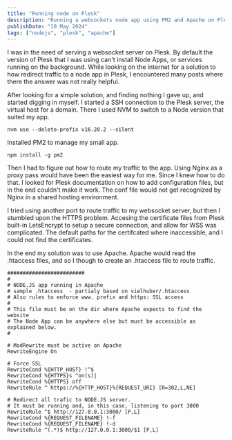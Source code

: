 ```yaml
---
title: "Running node on Plesk"
description: "Running a websockets node app using PM2 and Apache on Plesk"
publishDate: "10 May 2024"
tags: ["nodejs", "plesk", "apache"]
---
```


I was in the need of serving a websocket server on Plesk. By default the version of Plesk that I was using can't install Node Apps, or services running on the background.
While looking on the internet for a solution to how redirect traffic to a node app in Plesk, I encountered many posts where there the answer was not really helpful.

After looking for a simple solution, and finding nothing I gave up, and started digging in myself.
I started a SSH connection to the Plesk server, the virtual host for a domain.
There I used NVM to switch to a Node version that suited my app.

`nvm use --delete-prefix v16.20.2 --silent`

Installed PM2 to manage my small app.

`npm install -g pm2`

Then I had to figure out how to route my traffic to the app. Using Nginx as a proxy pass would have been the easiest way for me.
Since I knew how to do that. I looked for Plesk documentation on how to add configuration files, but in the end couldn't make it work.
The conf file would not get recognized by Nginx in a shared hosting environment.

I tried using another port to route traffic to my websocket server, but then I stumbled upon the HTTPS problem.
Accesing the certificate files from Plesk built-in LetsEncrypt to setup a secure connection, and allow for WSS was complicated.
The default paths for the certifcated where inaccessible, and I could not find the certificates.

In the end my solution was to use Apache. Apache would read the .htaccess files, and so I though to create an .htaccess file to route traffic.

```
#########################
#
# NODE.JS app running in Apache
# sample .htaccess  - partialy based on vielhuber/.htaccess
# Also rules to enforce www. prefix and https: SSL access
#
# This file must be on the dir where Apache expects to find the website
# The Node App can be anywhere else but must be accessible as explained below.
#

# ModRewrite must be active on Apache
RewriteEngine On

# Force SSL
RewriteCond %{HTTP_HOST} !^$
RewriteCond %{HTTPS}s ^on(s)|
RewriteCond %{HTTPS} off
RewriteRule ^ https://%{HTTP_HOST}%{REQUEST_URI} [R=302,L,NE]

# Redirect all trafic to NODE.JS server.
# It must be running and, in this case, listening to port 3000
RewriteRule ^$ http://127.0.0.1:3000/ [P,L]
RewriteCond %{REQUEST_FILENAME} !-f
RewriteCond %{REQUEST_FILENAME} !-d
RewriteRule ^(.*)$ http://127.0.0.1:3000/$1 [P,L]
```
